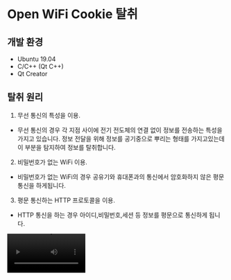 # Open WiFi Cookie 탈취

## 개발 환경

- Ubuntu 19.04
- C/C++ (Qt C++)
- Qt Creator 

## 탈취 원리


1. 무선 통신의 특성을 이용.

- 무선 통신의 경우 각 지점 사이에 전기 전도체의 연결 없이 정보를 전송하는 특성을 가지고 있습니다. 정보 전달을 위해 정보를 공기중으로 뿌리는 형태를 가지고있는데 이 부분을 탐지하여 정보를 탈취합니다. 

2. 비밀번호가 없는 WiFi 이용.

- 비밀번호가 없는 WiFi의 경우 공유기와 휴대폰과의 통신에서 암호화하지 않은 평문 통신을 하게됩니다. 

3. 평문 통신하는 HTTP 프로토콜을 이용.

- HTTP 통신을 하는 경우 아이디,비밀번호,세션 등 정보를 평문으로 통신하게 됩니다. 

<video src="https://www.youtube.com/watch?v=J4ziOayNWu8" width=180/>
